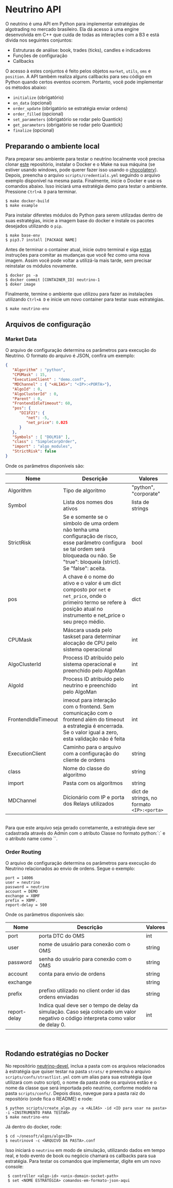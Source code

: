 # Neutrino API

O neutrino é uma API em Python para implementar estratégias de algotrading no
 mercado brasileiro. Ela dá acesso à uma engine desenvolvida em C++ que cuida de
 todas as interações com a B3 e está divida nos seguintes conjuntos:

- Estruturas de análise: book, trades (ticks), candles e indicadores
- Funções de configuração
- Callbacks

O acesso à estes conjuntos é feito pelos objetos `market`, `utils`, `oms` e
 `position`. A API também realiza alguns callbacks para seu código em Python
 quando certos eventos ocorrem. Portanto, você pode implementar os métodos
 abaixo:

- `initialize` (obrigatório)
- `on_data` (opcional)
- `order_update` (obrigatório se estratégia enviar ordens)
- `order_filled` (opcional)
- `set_parameters` (obrigatório se rodar pelo Quantick)
- `get_parameters` (obrigatório se rodar pelo Quantick)
- `finalize` (opcional)


## Preparando o ambiente local

Para preparar seu ambiente para testar o neutrino localmente você precisa
 clonar [este](https://github.com/onesoftsa/neutrino-devel) repositório,
 instalar o Docker e o Make na sua máquina (se estiver usando windows, pode
 querer fazer isso usando o [chocolatery](https://chocolatey.org/packages/make)).
 Depois, preencha o arquivo `scripts/credentials.yml` seguindo o arquivo
 exemplo disponível na mesma pasta. Finalmente, inicie o Docker e use os
 comandos abaixo. Isso iniciará uma estratégia demo para testar o ambiente.
 Pressione `Ctrl+A D` para terminar.

```shell
$ make docker-build
$ make example
```

Para instalar diferetes módulos do Python para serem utilizadas dentro de suas
 estratégias, inicie a imagem base do docker e instale os pacotes desejados
 utilizando o `pip`.

```shell
$ make base-env
$ pip3.7 install [PACKAGE NAME]
```

Antes de terminar o container atual, inicie outro terminal e siga [estas](https://phoenixnap.com/kb/how-to-commit-changes-to-docker-image)
 instruções para comitar as mudanças que você fez  como uma nova imagem. Assim
 você pode voltar a utilizá-la mais tarde, sem precisar reinstalar os módulos
 novamente.

```shell
$ docker ps -a
$ docker commit [CONTAINER_ID] neutrino-1
$ doker image
```
Finalmente, termine o ambiente que utilizou para fazer as instalações utilizando
 `Ctrl+A D` e inicie um novo container para testar suas estratégias.

```shell
$ make neutrino-env
```

## Arquivos de configuração

### Market Data

O arquivo de configuração determina os parâmetros para execução do Neutrino.
 O formato do arquivo é JSON, confira um exemplo:

```json
{
   "Algorithm" : "python",
   "CPUMask" : 15,
   "ExecutionClient" : "demo.conf",
   "MDChannel" : { "<ALIAS>": "<IP>:<PORTA>"},
   "AlgoId" : 0,
   "AlgoClusterId" : 0,
   "Parent" : 0,
   "FrontendIdleTimeout": 60,
   "pos": {
      "DI1F21": {
         "net": -5,
         "net_price": 0.025
      }
   },
   "Symbols" : [ "DOLM18" ],
   "class" : "SimpleCorpOrder",
   "import" : "algo_modules",
   "StrictRisk": false
}
```

Onde os parâmetros disponíveis são:

| **Nome**     | **Descrição**                                                                                                                       | **Valores** |
|--------------|-------------------------------------------------------------------------------------------------------------------------------------|-------------|
| Algorithm    | Tipo de algoritmo                                                                                                          | "python", "corporate"|
| Symbol       | Lista dos nomes dos ativos                                                                                                     | lista de strings |
| StrictRisk   | Se e somente se o simbolo de uma ordem não tenha uma configuração de risco, esse parâmetro configura se tal ordem será bloqueada ou não. Se "true": bloqueia (strict). Se "false": aceita.|bool|
| pos          | A chave é o nome do ativo e o valor é um dict composto por `net` e `net_price`, onde o primeiro termo se refere à posição atual no instrumento e net_price o seu preço médio.|dict|
| CPUMask      | Máscara usada pelo taskset para determinar alocação de CPU pelo sistema operacional                                                  | int        |
| AlgoClusterId | Process ID atribuido pelo sistema operacional e preenchido pelo AlgoMan                                                             | int        |
| AlgoId       | Process ID atribuido pelo neutrino e preenchido pelo AlgoMan                                                                         | int        |
| FrontendIdleTimeout | imeout para interação com o frontend. Sem comunicação com o frontend além do timeout a estrategia é encerrada. Se o valor igual a zero, esta validação não é feita|int|
| ExecutionClient | Caminho para o arquivo com a configuração do cliente de ordens                                                                    | string      |
| class        | Nome do classe do algoritmo                                                                                                          | string      |
| import       | Pasta com os algoritmos                                                                                                              | string      |
| MDChannel    | Dicionário com IP e porta dos Relays utilizados                                                                                      | dict de strings, no formato `<IP>:<porta>` |

<br/>
Para que este arquivo seja gerado corretamente, a estratégia deve ser cadastrada através do Admin com o atributo Classe no formato python:`<import>:<class>` e o atributo name como `<class>`.

### Order Routing

O arquivo de configuração determina os parâmetros para execução do
Neutrino relacionados ao envio de ordens. Segue o exemplo:

```shell
port = 14006
user = neutrino
password = neutrino
account = DEMO
exchange = XBMF
prefix = XBMF.
report-delay = 500
```

Onde os parâmetros disponíveis são:

| **Nome**     | **Descrição**                                                                                                                       | **Valores** |
|--------------|-------------------------------------------------------------------------------------------------------------------------------------|-------------|
| port         | porta DTC do OMS                                                                                                                    | int         |
| user         | nome de usuário para conexão com o OMS                                                                                              | string      |
| password     | senha do usuário para conexão com o OMS                                                                                             | string      |
| account      | conta para envio de ordens                                                                                                          | string      |
| exchange     |                                                                                                                                     | string      |
| prefix       | prefixo utilizado no client order id das ordens enviadas                                                                            | string      |
| report-delay | Indica qual deve ser o tempo de delay da simulação. Caso seja colocado um valor negativo o código interpreta como valor de delay 0. | int         |

<br>

## Rodando estratégias no Docker

No repositório [neutrino-devel](https://github.com/onesoftsa/neutrino-devel),
 inclua a pasta com os arquivos relacionados à estratégia que quiser testar na
 pasta `strats/` e preencha o arquivo `scripts/confs/strastlist.yml` com um
 alias para sua estratégia (que utilizará com outro script), o nome da pasta
 onde os arquivos estão e o nome da classe que será importada pelo neutrino,
 conforme modelo na pasta `scripts/confs/`. Depois disso, navegue para a pasta
 raiz do repositório (onde fica o README) e rode:

```shell
$ python scripts/create_algo.py -a <ALIAS> -id <ID para usar na pasta> -i <INSTRUMENTO PARA TESTAR>
$ make neutrino-env
```

Já dentro do docker, rode:

```shell
$ cd ~/onesoft/algos/algo<ID>
$ neutrinov4 -c <ARQUIVO DA PASTA>.conf
```

Isso iniciará o `neutrino` em modo de simulação, utilizando dados em tempo
 real, e todo evento de book ou negócio chamará os callbacks para sua
 estratégia. Para testar os comandos que implementar, digite em um novo console:

```shell
 $ controller <algo-id> <unix-domain-socket-path>
 $ set <NOME ESTRATÉGIA> comandos-em-formato-json-aqui
```
